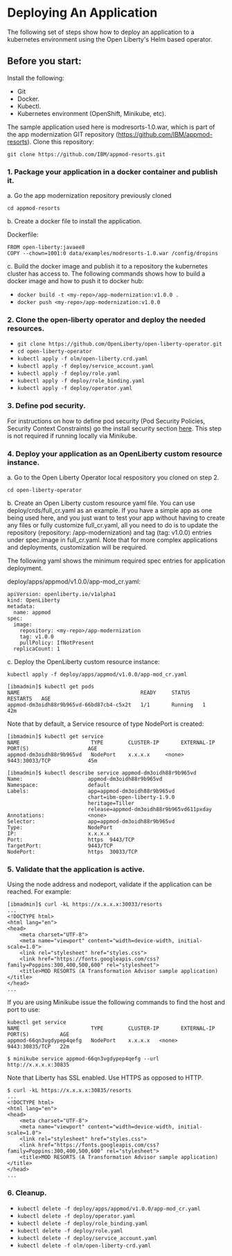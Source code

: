 # Deploying An Application

The following set of steps show how to deploy an application to a kubernetes environment using the Open Liberty's Helm based operator.

## Before you start:
Install the following:
* Git
* Docker.
* Kubectl.
* Kubernetes environment (OpenShift, Minikube, etc).

The sample application used here is modresorts-1.0.war, which is part of the app modernization GIT repository (https://github.com/IBM/appmod-resorts). Clone this repository:

`git clone https://github.com/IBM/appmod-resorts.git`

### 1. Package your application in a docker container and publish it.

a. Go the app modernization repository previously cloned

`cd appmod-resorts`

b. Create a docker file to install the application.

Dockerfile:

```
FROM open-liberty:javaee8
COPY --chown=1001:0 data/examples/modresorts-1.0.war /config/dropins
```

c. Build the docker image and publish it to a repository the kubernetes cluster has access to.
The following commands shows how to build a docker image and how to push it to docker hub:

* `docker build -t <my-repo>/app-modernization:v1.0.0 .`
* `docker push <my-repo>/app-modernization:v1.0.0`

### 2. Clone the open-liberty operator and deploy the needed resources.

* `git clone https://github.com/OpenLiberty/open-liberty-operator.git`
* `cd open-liberty-operator`
* `kubectl apply -f olm/open-liberty.crd.yaml`
* `kubectl apply -f deploy/service_account.yaml`
* `kubectl apply -f deploy/role.yaml`
* `kubectl apply -f deploy/role_binding.yaml`
* `kubectl apply -f deploy/operator.yaml`

### 3. Define pod security.

For instructions on how to define pod security (Pod Security Policies, Security Context Constraints) go the install security section [here](../README.md).
This step is not required if running locally via Minikube.

### 4. Deploy your application as an OpenLiberty custom resource instance.

a. Go to the Open Liberty Operator local respository you cloned on step 2.

`cd open-liberty-operator`

b. Create an Open Liberty custom resource yaml file. You can use deploy/crds/full_cr.yaml as an example. 
If you have a simple app as one being used here, and you just want to test your app without having to create any files or fully customize full_cr.yaml, all you need to do is to update the repository (repository: <my-repo>/app-modernization) and tag (tag: v1.0.0) entries under spec.image in full_cr.yaml. Note that for more complex applications and deployments, customization will be required.

The following yaml shows the minimum required spec entries for application deployment.

deploy/apps/appmod/v1.0.0/app-mod_cr.yaml:

```
apiVersion: openliberty.io/v1alpha1
kind: OpenLiberty
metadata:
  name: appmod
spec:
  image:
    repository: <my-repo>/app-modernization
    tag: v1.0.0
    pullPolicy: IfNotPresent
  replicaCount: 1
```

c. Deploy the OpenLiberty custom resource instance:

`kubectl apply -f deploy/apps/appmod/v1.0.0/app-mod_cr.yaml`

```
[ibmadmin]$ kubectl get pods
NAME                                       READY     STATUS    RESTARTS   AGE
appmod-dm3oidh88r9b965vd-66bd87cb4-c5x2t   1/1       Running   1          42m
```

Note that by default, a Service resource of type NodePort is created:

```
[ibmadmin]$ kubectl get service
NAME                       TYPE        CLUSTER-IP       EXTERNAL-IP   PORT(S)                   AGE
appmod-dm3oidh88r9b965vd   NodePort    x.x.x.x     <none>        9443:30033/TCP            45m
```
```
[ibmadmin]$ kubectl describe service appmod-dm3oidh88r9b965vd
Name:                     appmod-dm3oidh88r9b965vd
Namespace:                default
Labels:                   app=appmod-dm3oidh88r9b965vd
                          chart=ibm-open-liberty-1.9.0
                          heritage=Tiller
                          release=appmod-dm3oidh88r9b965vd611pxday
Annotations:              <none>
Selector:                 app=appmod-dm3oidh88r9b965vd
Type:                     NodePort
IP:                       x.x.x.x
Port:                     https  9443/TCP
TargetPort:               9443/TCP
NodePort:                 https  30033/TCP
```

### 5. Validate that the application is active.

Using the node address and nodeport, validate if the application can be reached.
For example:

```
[ibmadmin]$ curl -kL https://x.x.x.x:30033/resorts
...
<!DOCTYPE html>
<html lang="en">
<head>
    <meta charset="UTF-8">
    <meta name="viewport" content="width=device-width, initial-scale=1.0">
    <link rel="stylesheet" href="styles.css">
    <link href="https://fonts.googleapis.com/css?family=Poppins:300,400,500,600" rel="stylesheet">
    <title>MOD RESORTS (A Transformation Advisor sample application)</title>
</head>
...
```
If you are using Minikube issue the following commands to find the host and port to use:
```
kubectl get service
NAME                       TYPE        CLUSTER-IP       EXTERNAL-IP   PORT(S)          AGE
appmod-66qn3vgdypep4qefg   NodePort    x.x.x.x   <none>        9443:30835/TCP   22m
```
```
$ minikube service appmod-66qn3vgdypep4qefg --url
http://x.x.x.x:30835
```
Note that Liberty has SSL enabled. Use HTTPS as opposed to HTTP.

```
$ curl -kL https://x.x.x.x:30835/resorts
...
<!DOCTYPE html>
<html lang="en">
<head>
    <meta charset="UTF-8">
    <meta name="viewport" content="width=device-width, initial-scale=1.0">
    <link rel="stylesheet" href="styles.css">
    <link href="https://fonts.googleapis.com/css?family=Poppins:300,400,500,600" rel="stylesheet">
    <title>MOD RESORTS (A Transformation Advisor sample application)</title>
</head>
...
```

### 6. Cleanup.
* `kubectl delete -f deploy/apps/appmod/v1.0.0/app-mod_cr.yaml`
* `kubectl delete -f deploy/operator.yaml`
* `kubectl delete -f deploy/role_binding.yaml`
* `kubectl delete -f deploy/role.yaml`
* `kubectl delete -f deploy/service_account.yaml`
* `kubectl delete -f olm/open-liberty-crd.yaml`

